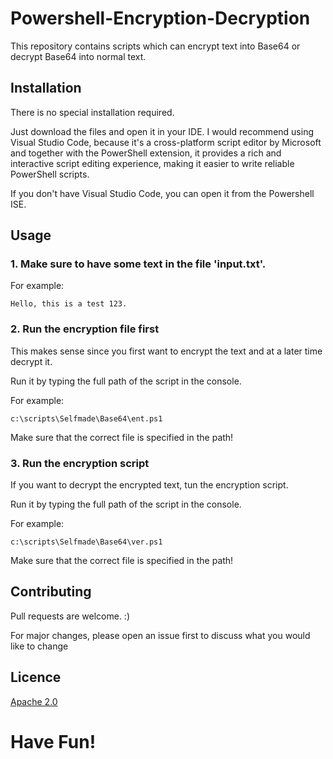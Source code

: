 # Powershell-Encryption-Decryption

This repository contains scripts which can encrypt text into Base64 or decrypt Base64 into normal text. 

## Installation

There is no special installation required. 

Just download the files and open it in your IDE.
I would recommend using Visual Studio Code, because it's a cross-platform script editor by Microsoft and together with the PowerShell extension, it provides a rich and interactive script editing experience, making it easier to write reliable PowerShell scripts.

If you don't have Visual Studio Code, you can open it from the Powershell ISE.

## Usage

### 1. Make sure to have some text in the file 'input.txt'.

For example:
```
Hello, this is a test 123.
```

### 2. Run the encryption file first

This makes sense since you first want to encrypt the text and at a later time decrypt it.

Run it by typing the full path of the script in the console.

For example:
```
c:\scripts\Selfmade\Base64\ent.ps1
```
Make sure that the correct file is specified in the path!

### 3. Run the encryption script

If you want to decrypt the encrypted text, tun the encryption script.

Run it by typing the full path of the script in the console.

For example:
```
c:\scripts\Selfmade\Base64\ver.ps1
```
Make sure that the correct file is specified in the path!

## Contributing

Pull requests are welcome. :)

For major changes, please open an issue first to discuss what you would like to change

## Licence
[Apache 2.0](https://choosealicense.com/licenses/apache-2.0/)


# Have Fun!
